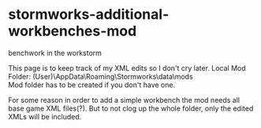 # stormworks-additional-workbenches-mod
benchwork in the workstorm


This page is to keep track of my XML edits so I don't cry later.
Local Mod Folder: (User)\AppData\Roaming\Stormworks\data\mods\
Mod folder has to be created if you don't have one.

For some reason in order to add a simple workbench the mod needs all base game XML files(?).
But to not clog up the whole folder, only the edited XMLs will be included.
